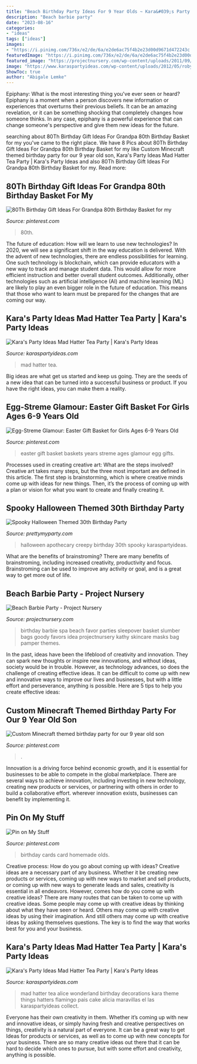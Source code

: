 ```yaml
---
title: "Beach Birthday Party Ideas For 9 Year Olds ~ Kara&#039;s Party Ideas Mad Hatter Tea Party"
description: "Beach barbie party"
date: "2023-08-16"
categories:
- "ideas"
tags: ["ideas"]
images:
- "https://i.pinimg.com/736x/e2/de/6a/e2de6ac75f4b2e23d00d9671d472243c.jpg"
featuredImage: "https://i.pinimg.com/736x/e2/de/6a/e2de6ac75f4b2e23d00d9671d472243c.jpg"
featured_image: "https://projectnursery.com/wp-content/uploads/2011/09/favor-basket-copy-680x1024.jpg"
image: "https://www.karaspartyideas.com/wp-content/uploads/2012/05/robynprestonphotography-2012-37_600x900.jpg"
ShowToc: true
author: "Abigale Lemke"
---
```



Epiphany: What is the most interesting thing you've ever seen or heard?
Epiphany is a moment when a person discovers new information or experiences that overturns their previous beliefs. It can be an amazing revelation, or it can be something shocking that completely changes how someone thinks. In any case, epiphany is a powerful experience that can change someone's perspective and give them new ideas for the future.

	

		
searching about 80Th Birthday Gift Ideas For Grandpa 80th Birthday Basket for my you've came to the right place. We have 8 Pics about 80Th Birthday Gift Ideas For Grandpa 80th Birthday Basket for my like Custom Minecraft themed birthday party for our 9 year old son, Kara&#039;s Party Ideas Mad Hatter Tea Party | Kara&#039;s Party Ideas and also 80Th Birthday Gift Ideas For Grandpa 80th Birthday Basket for my. Read more:
		
    
## 80Th Birthday Gift Ideas For Grandpa 80th Birthday Basket For My

<img loading=lazy src="https://i.pinimg.com/736x/e2/de/6a/e2de6ac75f4b2e23d00d9671d472243c.jpg" onerror="this.onerror=null;this.src='https://tse4.mm.bing.net/th?id=OIP.U38wfTXlorILfBNdF-J4pgHaJ3&amp;pid=15.1';" alt="80Th Birthday Gift Ideas For Grandpa 80th Birthday Basket for my">

_Source: pinterest.com_

>80th. 

	

The future of education: How will we learn to use new technologies?
In 2020, we will see a significant shift in the way education is delivered. With the advent of new technologies, there are endless possibilities for learning. One such technology is blockchain, which can provide educators with a new way to track and manage student data. This would allow for more efficient instruction and better overall student outcomes. Additionally, other technologies such as artificial intelligence (AI) and machine learning (ML) are likely to play an even bigger role in the future of education. This means that those who want to learn must be prepared for the changes that are coming our way.

    
## Kara&#039;s Party Ideas Mad Hatter Tea Party | Kara&#039;s Party Ideas

<img loading=lazy src="https://www.karaspartyideas.com/wp-content/uploads/2012/05/robynprestonphotography-2012-37_600x900.jpg" onerror="this.onerror=null;this.src='https://tse2.mm.bing.net/th?id=OIP.C85l4TBf1uluTTc5_XPY5wHaLH&amp;pid=15.1';" alt="Kara&#039;s Party Ideas Mad Hatter Tea Party | Kara&#039;s Party Ideas">

_Source: karaspartyideas.com_

>mad hatter tea. 

	

Big ideas are what get us started and keep us going. They are the seeds of a new idea that can be turned into a successful business or product. If you have the right ideas, you can make them a reality.

    
## Egg-Streme Glamour: Easter Gift Basket For Girls Ages 6-9 Years Old

<img loading=lazy src="https://i.pinimg.com/736x/15/d1/92/15d192d732747cf7859f9a9d1d452556--easter-gift-baskets--year-olds.jpg" onerror="this.onerror=null;this.src='https://tse3.mm.bing.net/th?id=OIP.B-S2hguXonOuWdgaEKpxYAHaHa&amp;pid=15.1';" alt="Egg-Streme Glamour: Easter Gift Basket for Girls Ages 6-9 Years Old">

_Source: pinterest.com_

>easter gift basket baskets years streme ages glamour egg gifts. 

	

Processes used in creating creative art: What are the steps involved?
Creative art takes many steps, but the three most important are defined in this article. The first step is brainstorming, which is where creative minds come up with ideas for new things. Then, it’s the process of coming up with a plan or vision for what you want to create and finally creating it.

    
## Spooky Halloween Themed 30th Birthday Party

<img loading=lazy src="https://www.prettymyparty.com/wp-content/uploads/2017/10/DSC_1395edw.jpg" onerror="this.onerror=null;this.src='https://tse2.mm.bing.net/th?id=OIP.4cOhxi1L_teOqJXkNT2WBwHaLJ&amp;pid=15.1';" alt="Spooky Halloween Themed 30th Birthday Party">

_Source: prettymyparty.com_

>halloween apothecary creepy birthday 30th spooky karaspartyideas. 

	

What are the benefits of brainstroming?
There are many benefits of brainstroming, including increased creativity, productivity and focus. Brainstroming can be used to improve any activity or goal, and is a great way to get more out of life.

    
## Beach Barbie Party - Project Nursery

<img loading=lazy src="https://projectnursery.com/wp-content/uploads/2011/09/favor-basket-copy-680x1024.jpg" onerror="this.onerror=null;this.src='https://tse4.mm.bing.net/th?id=OIP.BS91Quq8QvwSTHcRRalFjwHaLJ&amp;pid=15.1';" alt="Beach Barbie Party - Project Nursery">

_Source: projectnursery.com_

>birthday barbie spa beach favor parties sleepover basket slumber bags goody favors idea projectnursery kathy skincare masks bag pamper themes. 

	

In the past, ideas have been the lifeblood of creativity and innovation. They can spark new thoughts or inspire new innovations, and without ideas, society would be in trouble. However, as technology advances, so does the challenge of creating effective ideas. It can be difficult to come up with new and innovative ways to improve our lives and businesses, but with a little effort and perseverance, anything is possible. Here are 5 tips to help you create effective ideas: 
    
## Custom Minecraft Themed Birthday Party For Our 9 Year Old Son

<img loading=lazy src="https://i.pinimg.com/originals/0a/42/37/0a423704b0f25e7f6d54ae99990a2cd5.jpg" onerror="this.onerror=null;this.src='https://tse3.mm.bing.net/th?id=OIP.wEi6-2_aGMbDfzz0vaW9fwHaJ4&amp;pid=15.1';" alt="Custom Minecraft themed birthday party for our 9 year old son">

_Source: pinterest.com_

>. 

	

Innovation is a driving force behind economic growth, and it is essential for businesses to be able to compete in the global marketplace. There are several ways to achieve innovation, including investing in new technology, creating new products or services, or partnering with others in order to build a collaborative effort. wherever innovation exists, businesses can benefit by implementing it.

    
## Pin On My Stuff

<img loading=lazy src="https://i.pinimg.com/736x/e9/9d/0c/e99d0cb44d619bc3edbed65cd0d6c97d---year-old-girl-homemade-birthday-cards.jpg" onerror="this.onerror=null;this.src='https://tse3.mm.bing.net/th?id=OIP.zW77nEJCRFSRupOIs-_-NgHaJ3&amp;pid=15.1';" alt="Pin on My Stuff">

_Source: pinterest.com_

>birthday cards card homemade olds. 

	

Creative process: How do you go about coming up with ideas?
Creative ideas are a necessary part of any business. Whether it be creating new products or services, coming up with new ways to market and sell products, or coming up with new ways to generate leads and sales, creativity is essential in all endeavors. However, comes how do you come up with creative ideas? There are many routes that can be taken to come up with creative ideas. Some people may come up with creative ideas by thinking about what they have seen or heard. Others may come up with creative ideas by using their imagination. And still others may come up with creative ideas by asking themselves questions. The key is to find the way that works best for you and your business.

    
## Kara&#039;s Party Ideas Mad Hatter Tea Party | Kara&#039;s Party Ideas

<img loading=lazy src="http://www.karaspartyideas.com/wp-content/uploads/2012/05/robynprestonphotography-2012-22_600x900.jpg" onerror="this.onerror=null;this.src='https://tse3.mm.bing.net/th?id=OIP.UEaSkRjOMSKxapD405Kw4QHaLH&amp;pid=15.1';" alt="Kara&#039;s Party Ideas Mad Hatter Tea Party | Kara&#039;s Party Ideas">

_Source: karaspartyideas.com_

>mad hatter tea alice wonderland birthday decorations kara theme things hatters flamingo pais cake alicia maravillas el las karaspartyideas collect. 

	

Everyone has their own creativity in them. Whether it’s coming up with new and innovative ideas, or simply having fresh and creative perspectives on things, creativity is a natural part of everyone. It can be a great way to get Ideas for products or services, as well as to come up with new concepts for your business. There are so many creative ideas out there that it can be hard to decide which ones to pursue, but with some effort and creativity, anything is possible.


